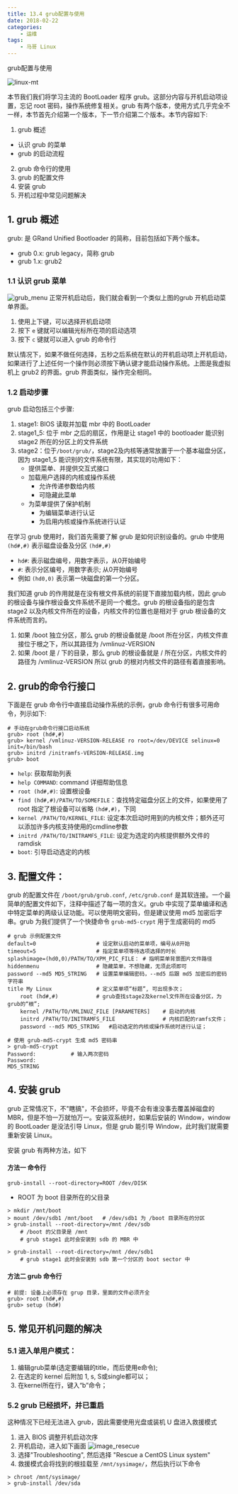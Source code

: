 ```yaml
---
title: 13.4 grub配置与使用
date: 2018-02-22
categories:
    - 运维
tags:
    - 马哥 Linux
---
```


grub配置与使用

![linux-mt](/images/linux_mt/linux_mt.jpg)
<!-- more -->

本节我们我们将学习主流的 BootLoader 程序 grub。这部分内容与开机启动项设置，忘记 root 密码，操作系统修复相关。grub 有两个版本，使用方式几乎完全不一样，本节首先介绍第一个版本，下一节介绍第二个版本。本节内容如下:
1. grub 概述
  - 认识 grub 的菜单
  - grub 的启动流程
2. grub 命令行的使用
3. grub 的配置文件
4. 安装 grub
5. 开机过程中常见问题解决

## 1. grub 概述
grub: 是 GRand Unified Bootloader 的简称，目前包括如下两个版本。
- grub 0.x: grub legacy，简称 grub
- grub 1.x: grub2

### 1.1 认识 grub 菜单
![grub_menu](/images/linux_mt/grub_menu.png)
正常开机启动后，我们就会看到一个类似上图的grub 开机启动菜单界面。
1. 使用上下键，可以选择开机启动项
2. 按下 `e` 键就可以编辑光标所在项的启动选项
3. 按下 `c` 键就可以进入 grub 的命令行

默认情况下，如果不做任何选择，五秒之后系统在默认的开机启动项上开机启动，如果进行了上述任何一个操作则必须按下确认键才能启动操作系统。上图是我虚拟机上 grub2 的界面。grub 界面类似，操作完全相同。

### 1.2 启动步骤
grub 启动包括三个步骤:
1. stage1: BIOS 读取并加载 mbr 中的 BootLoader
2. stage1_5: 位于 mbr 之后的扇区，作用是让 stage1 中的 bootloader 能识别 stage2 所在的分区上的文件系统
3. stage2：位于`/boot/grub/`，stage2及内核等通常放置于一个基本磁盘分区，因为 stage1_5 能识别的文件系统有限，其实现的功用如下：
    - 提供菜单、并提供交互式接口
    - 加载用户选择的内核或操作系统
        - 允许传递参数给内核
        - 可隐藏此菜单
    - 为菜单提供了保护机制
        - 为编辑菜单进行认证
        - 为启用内核或操作系统进行认证

在学习 grub 使用时，我们首先需要了解 grub 是如何识别设备的。grub 中使用 `(hd#,#)` 表示磁盘设备及分区
`(hd#,#)`
- `hd#`: 表示磁盘编号，用数字表示，从0开始编号
- `#`: 表示分区编号，用数字表示; 从0开始编号
- 例如 `(hd0,0)` 表示第一块磁盘的第一个分区。

我们知道 grub 的作用就是在没有根文件系统的前提下直接加载内核，因此 grub 的根设备与操作根设备文件系统不是同一个概念。grub 的根设备指的是包含stage2 以及内核文件所在的设备，内核文件的位置也是相对于 grub 根设备的文件系统而言的。
1. 如果 /boot 独立分区，那么 grub 的根设备就是 /boot 所在分区，内核文件直接位于根之下，所以其路径为 /vmlinuz-VERSION
2. 如果 /boot 是 / 下的目录，那么 grub 的根设备就是 / 所在分区，内核文件的路径为 /vmlinuz-VERSION
所以 grub 的根对内核文件的路径有着直接影响。

## 2. grub的命令行接口
下面是在 grub 命令行中直接启动操作系统的示例，grub 命令行有很多可用命令，列示如下:
```
# 手动在grub命令行接口启动系统
grub> root (hd#,#)
grub> kernel /vmlinuz-VERSION-RELEASE ro root=/dev/DEVICE selinux=0 init=/bin/bash
grub> initrd /initramfs-VERSION-RELEASE.img
grub> boot
```

- `help`: 获取帮助列表
- `help COMMAND`: command 详细帮助信息
- `root (hd#,#)`: 设置根设备
- `find (hd#,#)/PATH/TO/SOMEFILE`：查找特定磁盘分区上的文件，如果使用了 root 指定了根设备可以省略 `(hd#,#)`，下同
- `kernel /PATH/TO/KERNEL_FILE`: 设定本次启动时用到的内核文件；额外还可以添加许多内核支持使用的cmdline参数
- `initrd /PATH/TO/INITRAMFS_FILE`: 设定为选定的内核提供额外文件的ramdisk
- `boot`: 引导启动选定的内核

## 3. 配置文件：
grub 的配置文件在 `/boot/grub/grub.conf`, `/etc/grub.conf` 是其软连接。一个最简单的配置文件如下，注释中描述了每一项的含义。grub 中实现了菜单编译和选中特定菜单的两级认证功能。可以使用明文密码，但是建议使用 md5 加密后字串。grub 为我们提供了一个快捷命令 `grub-md5-crypt` 用于生成密码的 md5

```
# grub 示例配置文件
default=0                   # 设定默认启动的菜单项，编号从0开始
timeout=5                   # 指定菜单项等待选项选择的时长
splashimage=(hd0,0)/PATH/TO/XPM_PIC_FILE： # 指明菜单背景图片文件路径
hiddenmenu                  # 隐藏菜单，不想隐藏，无须此项即可
password --md5 MD5_STRING   # 设置菜单编辑密码，--md5 后跟 md5 加密后的密码字符串
title My Linux              # 定义菜单项“标题”, 可出现多次；
    root (hd#,#)            # grub查找stage2及kernel文件所在设备分区，为grub的“根”;
    kernel /PATH/TO/VMLINUZ_FILE [PARAMETERS]    # 启动的内核
    initrd /PATH/TO/INITRAMFS_FILE               # 内核匹配的ramfs文件；
    password --md5 MD5_STRING   #启动选定的内核或操作系统时进行认证；
```

```
# 使用 grub-md5-crypt 生成 md5 密码串
> grub-md5-crypt
Password:           # 输入两次密码
Password:
MD5_STRING
```

## 4. 安装 grub
grub 正常情况下，不"瞎搞"，不会损坏，毕竟不会有谁没事去覆盖掉磁盘的 MBR，但是不怕一万就怕万一。安装双系统时，如果后安装的 Window，window 的 BootLoader 是没法引导 Linux，但是 grub 能引导 Window，此时我们就需要重新安装 Linux。

安装 grub 有两种方法，如下

#### 方法一 命令行
`grub-install --root-directory=ROOT /dev/DISK`
- ROOT 为 boot 目录所在的父目录

```
> mkdir /mnt/boot
> mount /dev/sdb1 /mnt/boot   # /dev/sdb1 为 /boot 目录所在的分区
> grub-install --root-directory=/mnt /dev/sdb
    # /boot 的父目录是 /mnt
    # grub stage1 此时会安装到 sdb 的 MBR 中

> grub-install --root-directory=/mnt /dev/sdb1
    # grub stage1 此时会安装到 sdb 第一个分区的 boot sector 中
```

#### 方法二 grub 命令行
```
# 前提: 设备上必须存在 grup 目录，里面的文件必须齐全
grub> root (hd#,#)
grub> setup (hd#)
```

## 5. 常见开机问题的解决
### 5.1 进入单用户模式：
1. 编辑grub菜单(选定要编辑的title，而后使用e命令);
2. 在选定的 kernel 后附加 1, s, S或single都可以；
3. 在kernel所在行，键入“b”命令；


### 5.2 grub 已经损坏，并已重启
这种情况下已经无法进入 grub，因此需要使用光盘或装机 U 盘进入救援模式
1. 进入 BIOS 调整开机启动次序
2. 开机启动，进入如下画面 ![image_resecue](/images/linux_mt/image_resecue.png)
3. 选择"Troubleshooting", 然后选择 "Rescue a CentOS Linux system"
4. 救援模式会将找到的根挂载至 `/mnt/sysimage/`，然后执行以下命令

```
> chroot /mnt/sysimage/
> grub-install /dev/sda
```
